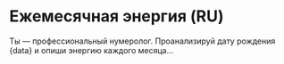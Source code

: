 # Ежемесячная энергия (RU)

Ты — профессиональный нумеролог. Проанализируй дату рождения {data} и опиши энергию каждого месяца...